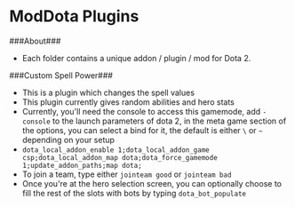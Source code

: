ModDota Plugins
=====

###About###
 - Each folder contains a unique addon / plugin / mod for Dota 2.

###Custom Spell Power###
 - This is a plugin which changes the spell values
 - This plugin currently gives random abilities and hero stats
 - Currently, you'll need the console to access this gamemode, add `-console` to the launch parameters of dota 2, in the meta game section of the options, you can select a bind for it, the default is either `\` or `~` depending on your setup
 - `dota_local_addon_enable 1;dota_local_addon_game csp;dota_local_addon_map dota;dota_force_gamemode 1;update_addon_paths;map dota;`
 - To join a team, type either `jointeam good` or `jointeam bad`
 - Once you're at the hero selection screen, you can optionally choose to fill the rest of the slots with bots by typing `dota_bot_populate`
